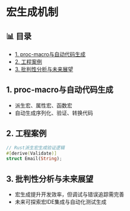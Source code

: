 ﻿# 宏生成机制


## 📊 目录

- [1. proc-macro与自动代码生成](#1-proc-macro与自动代码生成)
- [2. 工程案例](#2-工程案例)
- [3. 批判性分析与未来展望](#3-批判性分析与未来展望)


## 1. proc-macro与自动代码生成

- 派生宏、属性宏、函数宏
- 自动生成序列化、验证、转换代码

## 2. 工程案例

```rust
// Rust派生宏生成验证逻辑
#[derive(Validate)]
struct Email(String);
```

## 3. 批判性分析与未来展望

- 宏生成提升开发效率，但调试与错误追踪需完善
- 未来可探索宏IDE集成与自动化测试生成
